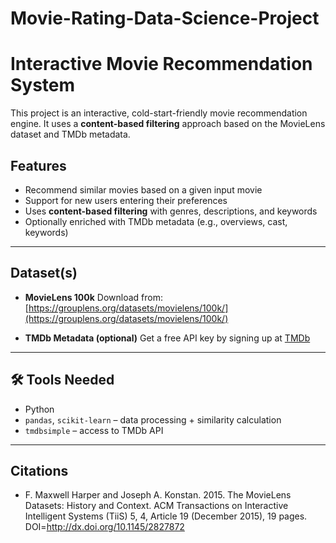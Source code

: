 # Movie-Rating-Data-Science-Project

# Interactive Movie Recommendation System

This project is an interactive, cold-start-friendly movie recommendation engine. It uses a **content-based filtering** approach based on the MovieLens dataset and TMDb metadata.

## Features

- Recommend similar movies based on a given input movie
- Support for new users entering their preferences
- Uses **content-based filtering** with genres, descriptions, and keywords
- Optionally enriched with TMDb metadata (e.g., overviews, cast, keywords)

---

## Dataset(s)

- **MovieLens 100k**
  Download from: [https://grouplens.org/datasets/movielens/100k/](https://grouplens.org/datasets/movielens/100k/)

- **TMDb Metadata (optional)**
  Get a free API key by signing up at [TMDb](https://www.themoviedb.org/documentation/api)

---

## 🛠️ Tools Needed

- Python
- `pandas`, `scikit-learn` – data processing + similarity calculation
- `tmdbsimple` – access to TMDb API

---

## Citations

- F. Maxwell Harper and Joseph A. Konstan. 2015. The MovieLens Datasets:
History and Context. ACM Transactions on Interactive Intelligent
Systems (TiiS) 5, 4, Article 19 (December 2015), 19 pages.
DOI=http://dx.doi.org/10.1145/2827872
